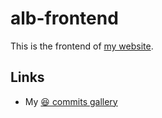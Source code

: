 # alb-frontend

This is the frontend of [my website](http://www.alienlebarge.ch).

## Links

- My [:laughing: commits gallery](https://www.dropbox.com/sh/qc2vwfu2zripa0s/AADw0jcbt8YPL6zL0kzOqeaJa?dl=0 "Gallery of my lolcommits for this project")
